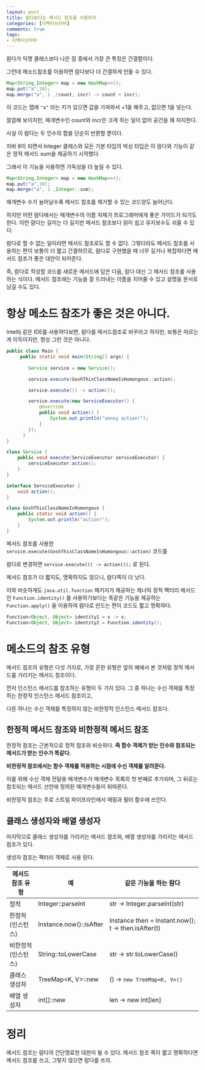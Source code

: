 ```yaml
---
layout: post
title: 람다보다는 메서드 참조를 사용하자
categories: [이펙티브자바]
comments: true 
tags:
- 이펙티브자바
---
```




람다가 익명 클래스보다 나은 점 중에서 가장 큰 특징은 간결함이다.

그런데 메소드참조를 이용하면 람다보다 더 간결하게 만들 수 있다.

```java
Map<String,Integer> map = new HashMap<>();
map.put("a",10);
map.merge("a", 1 ,(count, incr) -> count + incr);
```

이 코드는 맵에 `"a"` 라는 키가 있으면 값을 가져와서 +1을 해주고, 없으면 1을 넣는다.

깔끔해 보이지만, 매개변수인 count와 incr은 크게 하는 일이 없어 공간을 꽤 차지한다. 

사실 이 람다는 두 인수의 합을 단순히 반환할 뿐이다.  

자바 8이 되면서 Integer 클래스와 모든 기본 타입의 박싱 타입은 이 람다와 기능이 같은 정적 메서드 sum을 제공하기 시작했다.

그래서 이 기능을 사용하면 가독성을 더 높일 수 있다.

```java
Map<String,Integer> map = new HashMap<>();
map.put("a",10);
map.merge("a", 1 ,Integer::sum);
```

매개변수 수가 늘어날수록 메서드 참조를 제거할 수 있는 코드양도 늘어난다.

하지만 어떤 람다에서는 매개변수의 이름 자체가 프로그래머에게 좋은 가이드가 되기도 한다. 이런 람다는 길이는 더 길지만 메서드 참조보다 읽이 쉽고 유지보수도 쉬울 수 있다.

람다로 할 수 없는 일이라면 메서드 참조로도 할 수 없다. 그렇더라도 메서드 참조를 사용하는 편이 보통이 더 짧고 간결하므로, 람다로 구현했을 때 너무 길거나 복잡하다면 메서드 참조가 좋은 대안이 되어준다.

즉, 람다로 작성할 코드를 새로운 메서드에 담은 다음, 람다 대신 그 메서드 참조를 사용하는 식이다. 메서드 참조에는 기능을 잘 드러내는 이름을 지어줄 수 있고 설명을 문서로 남길 수도 있다.



# 항상 메소드 참조가 좋은 것은 아니다.

Intellij 같은 IDE를 사용하다보면, 람다를 메서드참조로 바꾸라고 하지만, 보통은 따르는게 이득이지만, 항상 그런 것은 아니다.

```java
public class Main {
     public static void main(String[] args) {
         
        Service service = new Service();

        service.execute(GoshThisClassNameIsHumongous::action);

        service.execute(() -> action());

        service.execute(new ServiceExecutor() {
            @Override
            public void action() {
                System.out.println("annoy action!");
            }
        });
      }
}

class Service {
    public void execute(ServiceExecutor serviceExecutor) {
        serviceExecutor.action();
    }
}

interface ServiceExecutor {
    void action();
}

class GoshThisClassNameIsHumongous {
    public static void action() {
        System.out.println("action!");
    }
}
```

메서드 참조를 사용한  `service.execute(GoshThisClassNameIsHumongous::action)`  코드를 

람다로 변경하면 `service.execute(() -> action());` 로 된다.

메서드 참조가 더 짧지도, 명확하지도 않으니, 람다쪽이 더 낫다. 

이와 비슷하게도 `java.util.function` 패키지가 제공하는 제너릭 정적 팩터리 메서드인 `Function.identity()` 를 사용하기보다는 똑같은 기능을 제공하는 `Function.apply()` 을 이용하여 람다로 만드는 편이 코드도 짧고 명확하다.

```java
Function<Object, Object> identity1 = x -> x;
Function<Object, Object> identity2 = Function.identity();
```



# 메소드의 참조 유형

메서드 참조의 유형은 다섯 가지로, 가장 흔한 유형은 앞의 예에서 본 것처럼 정적 메서드를 가리키는 메서드 참조이다. 

먼저 인스턴스 메서드를 참조하는 유형이 두 가지 있다. 그 중 하나는 수신 객체를 특정하는 한정적 인스턴스 메서드 참조이고,

다른 하나는 수신 객체를 특정하지 않는 비한정적 인스턴스 메서드 참조다.

## 한정적 메서드 참조와 비한정적 메서드 참조

한정적 참조는 근본적으로 정적 참조와 비슷하다. **즉 함수 객체가 받는 인수와 참조되는 메서드가 받는 인수가 똑같다.**

**비한정적 참조에서는 함수 객체를 적용하는 시점에 수신 객체를 알려준다.**

이를 위해 수신 객체 전달용 매개변수가 매개변수 목록의 첫 번째로 추가되며, 그 뒤로는 참조되는 메서드 선언에 정의된 매개변수들이 뒤따른다.

비한정적 참조는 주로 스트림 파이프라인에서 매핑과 필터 함수에 쓰인다.

## 클래스 생성자와 배열 생성자

마지막으로 클래스 생성자를 가리키는 메서드 참조와, 배열 생성자를 가리키는 메서드 참조가 있다.

생성자 참조는 팩터리 객체로 사용 된다.

| 메서드 참조 유형   | 예                      | 같은 기능을 하는 람다                               |
| ------------------ | ----------------------- | --------------------------------------------------- |
| 정적               | Integer::parseInt       | str -> Integer.parseInt(str)                        |
| 한정적(인스턴스)   | Instance.now()::isAfter | Instance then = Instant.now(); t -> then.isAfter(t) |
| 비한정적(인스턴스) | String::toLowerCase     | str -> str.toLowerCase()                            |
| 클래스 생성자      | TreeMap<K, V>::new      | () -> `new TreeMap<K, V>()`                         |
| 배열 생성자        | int[]::new              | len -> new int[len]                                 |



# 정리

메서드 참조는 람다의 간단명료한 대한이 될 수 있다. 메서드 참조 쪽이 짧고 명확하다면 메서드 참조를 쓰고, 그렇지 않으면 람다를 쓰자.
